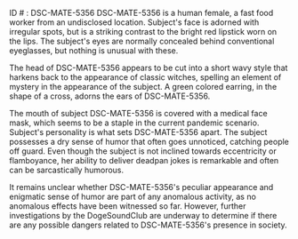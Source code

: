 ID # : DSC-MATE-5356
DSC-MATE-5356 is a human female, a fast food worker from an undisclosed location. Subject's face is adorned with irregular spots, but is a striking contrast to the bright red lipstick worn on the lips. The subject's eyes are normally concealed behind conventional eyeglasses, but nothing is unusual with these.

The head of DSC-MATE-5356 appears to be cut into a short wavy style that harkens back to the appearance of classic witches, spelling an element of mystery in the appearance of the subject. A green colored earring, in the shape of a cross, adorns the ears of DSC-MATE-5356.

The mouth of subject DSC-MATE-5356 is covered with a medical face mask, which seems to be a staple in the current pandemic scenario. Subject's personality is what sets DSC-MATE-5356 apart. The subject possesses a dry sense of humor that often goes unnoticed, catching people off guard. Even though the subject is not inclined towards eccentricity or flamboyance, her ability to deliver deadpan jokes is remarkable and often can be sarcastically humorous.

It remains unclear whether DSC-MATE-5356's peculiar appearance and enigmatic sense of humor are part of any anomalous activity, as no anomalous effects have been witnessed so far. However, further investigations by the DogeSoundClub are underway to determine if there are any possible dangers related to DSC-MATE-5356's presence in society.